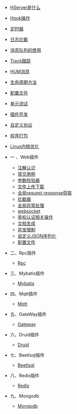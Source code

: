 <!-- docs/_sidebar.md -->

* [HServer是什么](zh-cn/index.md)
* [Hook操作](zh-cn/hook.md)
* [定时器](zh-cn/task.md)
* [日志拦截](zh-cn/log.md)
* [消息队列的使用](zh-cn/mq.md)
* [Track跟踪](zh-cn/track.md)
* [HUM消息](zh-cn/hum.md)
* [生命周期方法](zh-cn/lifecycle.md)
* [配置文件](zh-cn/prop.md)
* [单元测试](zh-cn/unit.md)
* [插件开发](zh-cn/plugin.md)
* [自定义协议](zh-cn/protocol.md)
* [程序打包](zh-cn/plugin/jar.md)
* [Linux内核优化](zh-cn/optimization.md)
* 一 、Web插件
    * [注解认识](zh-cn/plugin/web/annotation.md)
    * [常见用例](zh-cn/plugin/web/example.md)
    * [参数校验器](zh-cn/plugin/web/check.md)
    * [文件上传下载](zh-cn/plugin/web/file.md)
    * [全局request,response获取](zh-cn/plugin/web/reqresp.md)
    * [拦截器](zh-cn/plugin/web/filter.md)
    * [全局异常处理](zh-cn/plugin/web/exception.md)
    * [websocket](zh-cn/plugin/web/websocket.md)
    * [鉴权认证相关操作](zh-cn/plugin/web/authentication.md)
    * [文档生成](zh-cn/plugin/web/apidoc.md)
    * [并发限制](zh-cn/plugin/web/limit.md)
    * [自定义JSON序列化](zh-cn/plugin/web/json.md)
    * [配置文件](zh-cn/plugin/web/prop.md)

* 二、Rpc插件
    * [Rpc](zh-cn/plugin/rpc/index.md)

* 三、Mybatis插件
    * [Mybatis](zh-cn/plugin/mybatis.md)
* 四、Mqtt插件
    * [Mqtt](zh-cn/mqtt.md)
* 五、GateWay插件
    * [Gateway](zh-cn/plugin/gateway.md)
* 六、Druid插件
    * [Druid](zh-cn/plugin/druid/index.md)
* 七、Beetlsql插件
    * [Beetlsql](zh-cn/plugin/beetle.md)
* 八、Redis插件
    * [Redis](zh-cn/plugin/redis.md)
* 九、Mongodb
    * [Mongodb](zh-cn/plugin/mongodb.md)